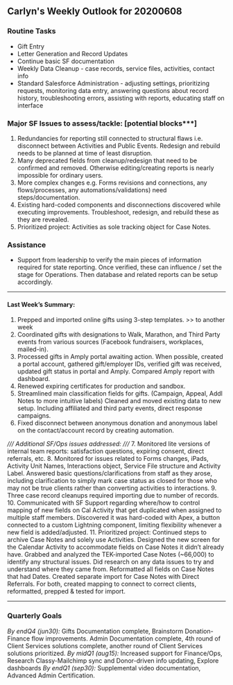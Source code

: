 ## Carlyn's Weekly Outlook for 20200608
### Routine Tasks
* Gift Entry
* Letter Generation and Record Updates
* Continue basic SF documentation
* Weekly Data Cleanup - case records, service files, activities, contact info
* Standard Salesforce Administration - adjusting settings, prioritizing requests, monitoring data entry, answering questions about record history, troubleshooting errors, assisting with reports, educating staff on interface

### Major SF Issues to assess/tackle: [potential blocks***]
1. Redundancies for reporting still connected to structural flaws i.e. disconnect between Activities and Public Events.  Redesign and rebuild needs to be planned at time of least disruption.
2. Many deprecated fields from cleanup/redesign that need to be confirmed and removed.  Otherwise editing/creating reports is nearly impossible for ordinary users.
3. More complex changes e.g. Forms revisions and connections, any flows/processes, any automations/validations) need steps/documentation.
4. Existing hard-coded components and disconnections discovered while executing improvements. Troubleshoot, redesign, and rebuild these as they are revealed.
5. Prioritized project: Activities as sole tracking object for Case Notes.

### Assistance
* Support from leadership to verify the main pieces of information required for state reporting.  Once verified, these can influence / set the stage for Operations.  Then database and related reports can be setup accordingly.

- - - -
#### Last Week’s Summary:
1. Prepped and imported online gifts using 3-step templates.  >> to another week
2. Coordinated gifts with designations to Walk, Marathon, and Third Party events from various sources (Facebook fundraisers, workplaces, mailed-in).
3. Processed gifts in Amply portal awaiting action.  When possible, created a portal account, gathered gift/employer IDs, verified gift was received, updated gift status in portal and Amply.  Compared Amply report with dashboard.
4. Renewed expiring certificates for production and sandbox.  
5. Streamlined main classification fields for gifts.  (Campaign, Appeal, Addl Notes to more intuitive labels)  Cleaned and moved existing data to new setup.   Including affiliated and third party events, direct response campaigns.  
6. Fixed disconnect between anonymous donation and anonymous label on the contact/account record by creating automation.  

*/// Additional SF/Ops issues addressed: ///*
7. Monitored lite versions of internal team reports: satisfaction questions, expiring consent, direct referrals, etc.
8. Monitored for issues related to Forms changes, iPads, Activity Unit Names, Interactions object, Service File structure and Activity Label.  Answered basic questions/clarifications from staff as they arose, including clarification to simply mark case status as closed for those who may not be true clients rather than converting activities to interactions. 
9. Three case record cleanups required importing due to number of records.  
10. Communicated with SF Support regarding where/how to control mapping of new fields on Cal Activity that get duplicated when assigned to multiple staff members.  Discovered it was hard-coded with Apex, a button connected to a custom Lightning component, limiting flexibility whenever a new field is added/adjusted. 
11. Prioritized project: Continued steps to archive Case Notes and solely use Activities.  Designed the new screen for the Calendar Activity to accommodate fields on Case Notes it didn’t already have.  Grabbed and analyzed the TEK-imported Case Notes (~66,000) to identify any structural issues.  Did research on any data issues to try and understand where they came from. Reformatted all fields on Case Notes that had Dates.  Created separate import for Case Notes with Direct Referrals.  For both, created mapping to connect to correct clients, reformatted, prepped & tested for import.  

- - - -
### Quarterly Goals
*By endQ4 (jun30):* Gifts Documentation complete, Brainstorm Donation-Finance flow improvements. Admin Documentation complete, 4th round of Client Services solutions complete, another round of Client Services solutions prioritized.
*By midQ1 (aug15):* Increased support for Finance/Ops, Research Classy-Mailchimp sync and Donor-driven info updating, Explore dashboards
*By endQ1 (sep30):* Supplemental video documentation, Advanced Admin Certification.